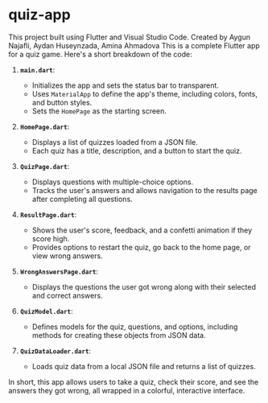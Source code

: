 # quiz-app
This project built using Flutter and Visual Studio Code.
Created by Aygun Najafli, Aydan Huseynzada, Amina Ahmadova
This is a complete Flutter app for a quiz game. Here's a short breakdown of the code:

1. **`main.dart`**:

   * Initializes the app and sets the status bar to transparent.
   * Uses `MaterialApp` to define the app's theme, including colors, fonts, and button styles.
   * Sets the `HomePage` as the starting screen.

2. **`HomePage.dart`**:

   * Displays a list of quizzes loaded from a JSON file.
   * Each quiz has a title, description, and a button to start the quiz.

3. **`QuizPage.dart`**:

   * Displays questions with multiple-choice options.
   * Tracks the user's answers and allows navigation to the results page after completing all questions.

4. **`ResultPage.dart`**:

   * Shows the user's score, feedback, and a confetti animation if they score high.
   * Provides options to restart the quiz, go back to the home page, or view wrong answers.

5. **`WrongAnswersPage.dart`**:

   * Displays the questions the user got wrong along with their selected and correct answers.

6. **`QuizModel.dart`**:

   * Defines models for the quiz, questions, and options, including methods for creating these objects from JSON data.

7. **`QuizDataLoader.dart`**:

   * Loads quiz data from a local JSON file and returns a list of quizzes.

In short, this app allows users to take a quiz, check their score, and see the answers they got wrong, all wrapped in a colorful, interactive interface.
